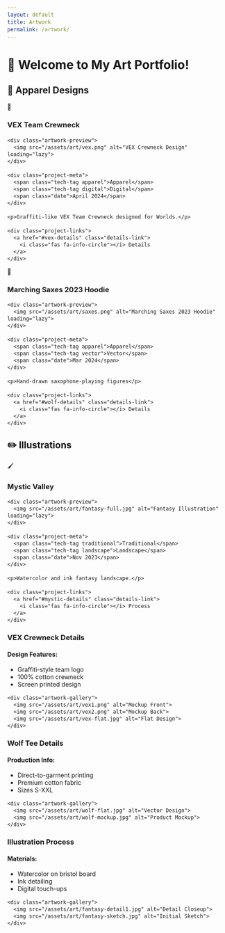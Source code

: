 ```yaml
---
layout: default
title: Artwork
permalink: /artwork/
---
```


# 🎨 Welcome to My Art Portfolio!

## 👕 Apparel Designs

<div class="projects-grid">
  <!-- Hoodie Design -->
  <div class="project-card" id="vex-crewneck">
    <div class="project-header">
      <span class="emoji-icon">🧥</span>
      <h3>VEX Team Crewneck</h3>
    </div>
    
    <div class="artwork-preview">
      <img src="/assets/art/vex.png" alt="VEX Crewneck Design" loading="lazy">
    </div>
    
    <div class="project-meta">
      <span class="tech-tag apparel">Apparel</span>
      <span class="tech-tag digital">Digital</span>
      <span class="date">April 2024</span>
    </div>
    
    <p>Graffiti-like VEX Team Crewneck designed for Worlds.</p>
    
    <div class="project-links">
      <a href="#vex-details" class="details-link">
        <i class="fas fa-info-circle"></i> Details
      </a>
    </div>
  </div>

  <!-- Sax hoodie 1 -->
  <div class="project-card" id="Marching Saxes 2023">
    <div class="project-header">
      <span class="emoji-icon">👕</span>
      <h3>Marching Saxes 2023 Hoodie</h3>
    </div>
    
    <div class="artwork-preview">
      <img src="/assets/art/saxes.png" alt="Marching Saxes 2023 Hoodie" loading="lazy">
    </div>
    
    <div class="project-meta">
      <span class="tech-tag apparel">Apparel</span>
      <span class="tech-tag vector">Vector</span>
      <span class="date">Mar 2024</span>
    </div>
    
    <p>Hand-drawn saxophone-playing figures</p>
    
    <div class="project-links">
      <a href="#wolf-details" class="details-link">
        <i class="fas fa-info-circle"></i> Details
      </a>
    </div>
  </div>
</div>

## ✏️ Illustrations

<div class="projects-grid">
  <!-- Digital Art -->
  <div class="project-card" id="mystic-valley">
    <div class="project-header">
      <span class="emoji-icon">🖌️</span>
      <h3>Mystic Valley</h3>
    </div>
    
    <div class="artwork-preview">
      <img src="/assets/art/fantasy-full.jpg" alt="Fantasy Illustration" loading="lazy">
    </div>
    
    <div class="project-meta">
      <span class="tech-tag traditional">Traditional</span>
      <span class="tech-tag landscape">Landscape</span>
      <span class="date">Nov 2023</span>
    </div>
    
    <p>Watercolor and ink fantasy landscape.</p>
    
    <div class="project-links">
      <a href="#mystic-details" class="details-link">
        <i class="fas fa-info-circle"></i> Process
      </a>
    </div>
  </div>
</div>

<!-- Details Sections -->
<div id="vex-details" class="project-details">
  <h3>VEX Crewneck Details</h3>
  <div class="details-content">
    <h4>Design Features:</h4>
    <ul>
      <li>Graffiti-style team logo</li>
      <li>100% cotton crewneck</li>
      <li>Screen printed design</li>
    </ul>
    
    <div class="artwork-gallery">
      <img src="/assets/art/vex1.png" alt="Mockup Front">
      <img src="/assets/art/vex2.png" alt="Mockup Back">
      <img src="/assets/art/vex-flat.jpg" alt="Flat Design">
    </div>
  </div>
</div>

<div id="wolf-details" class="project-details">
  <h3>Wolf Tee Details</h3>
  <div class="details-content">
    <h4>Production Info:</h4>
    <ul>
      <li>Direct-to-garment printing</li>
      <li>Premium cotton fabric</li>
      <li>Sizes S-XXL</li>
    </ul>
    
    <div class="artwork-gallery">
      <img src="/assets/art/wolf-flat.jpg" alt="Vector Design">
      <img src="/assets/art/wolf-mockup.jpg" alt="Product Mockup">
    </div>
  </div>
</div>

<div id="mystic-details" class="project-details">
  <h3>Illustration Process</h3>
  <div class="details-content">
    <h4>Materials:</h4>
    <ul>
      <li>Watercolor on bristol board</li>
      <li>Ink detailing</li>
      <li>Digital touch-ups</li>
    </ul>
    
    <div class="artwork-gallery">
      <img src="/assets/art/fantasy-detail1.jpg" alt="Detail Closeup">
      <img src="/assets/art/fantasy-sketch.jpg" alt="Initial Sketch">
    </div>
  </div>
</div>
